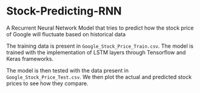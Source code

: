 # Stock-Predicting-RNN

A Recurrent Neural Network Model that tries to predict how the stock price of Google
will fluctuate based on historical data

The training data is present in ```Google_Stock_Price_Train.csv```. The model is trained with the implementation of LSTM layers through
Tensorflow and Keras frameworks.

The model is then tested with the data present in ```Google_Stock_Price_Test.csv```. We then plot the actual and predicted stock prices to
see how they compare.